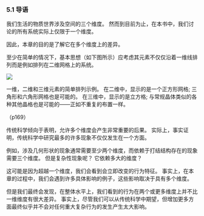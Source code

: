 ### 5.1  导语

我们生活的物质世界涉及空间的三个维度。
然而到目前为止，在本书中，我们讨论的所有系统实际上仅限于一个维度。

因此，本章的目的是了解它在多个维度上的差异。

至少在简单的情况下，基本思想（如下图所示）应考虑其元素不仅仅沿着一维线排列而是例如排列在二维网格上的系统。

![](assets/p169.png)

一维，二维和三维元素的简单排列示例。
在二维中，显示的是一个正方形网格; 三角形和六角形网格也是可能的。
在三维中，显示的是立方格; 与常规晶体类似的各种其他晶格也是可能的——正如不重复的布置一样。

（p169）

传统科学倾向于表明，允许多个维度会产生非常重要的后果。
实际上，事实证明，传统科学中研究最多的许多现象不仅仅发生在一个方面。

例如，涉及几何形状的现象通常需要至少两个维度，而依赖于打结结构存在的现象需要三个维度。
但是复杂性现象呢？ 它依赖多大的维度？

这可能是因为超越一个维度，我们会看到会立即改变的行为特征。
事实上，在本章的过程中，我们会遇到许多具体影响的例子，这些影响取决于具有多个维度。

但是我们最终会发现，在整体水平上，我们看到的行为在两个或更多维度上并不比一维维度有很大差异。
事实上，尽管我们可以从传统科学中期望，但增加更多方面最终似乎并不会对任何重大复杂行为的发生产生太大影响。





